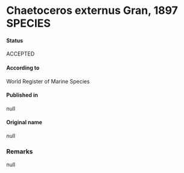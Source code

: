 Chaetoceros externus Gran, 1897 SPECIES
=======

#### Status
ACCEPTED

#### According to
World Register of Marine Species

#### Published in
null

#### Original name
null

### Remarks
null